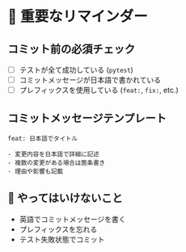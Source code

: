 # 🚨 重要なリマインダー

## コミット前の必須チェック
- [ ] テストが全て成功している (`pytest`)
- [ ] コミットメッセージが日本語で書かれている
- [ ] プレフィックスを使用している (`feat:`, `fix:`, etc.)

## コミットメッセージテンプレート
```
feat: 日本語でタイトル

- 変更内容を日本語で詳細に記述
- 複数の変更がある場合は箇条書き
- 理由や影響も記載
```

## 🚫 やってはいけないこと
- 英語でコミットメッセージを書く
- プレフィックスを忘れる
- テスト失敗状態でコミット
